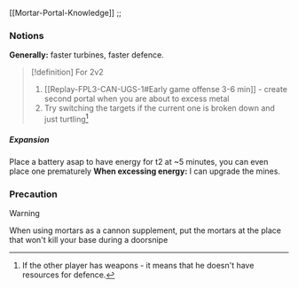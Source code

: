 [[Mortar-Portal-Knowledge]] ;;
### Notions
**Generally:** faster turbines, faster defence.

>[!definition] For 2v2
>1. [[Replay-FPL3-CAN-UGS-1#Early game offense 3-6 min]] - create second portal when you are about to excess metal
>2.  Try switching the targets if the current one is broken down and just turtling[^1]

[^1]: If the other player has weapons - it means that he doesn't have resources for defence.
##### Expansion
Place a battery asap to have energy for t2 at ~5 minutes, you can even place one prematurely
**When excessing energy:** I can upgrade the mines.
### Precaution
>[!warning] 
>When using mortars as a cannon supplement, put the mortars at the place that won't kill your base during a doorsnipe